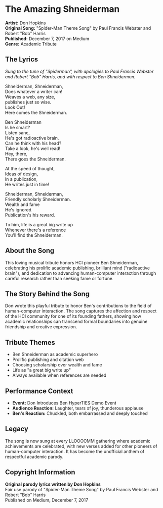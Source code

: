 # The Amazing Shneiderman

**Artist:** Don Hopkins  
**Original Song:** "Spider-Man Theme Song" by Paul Francis Webster and Robert "Bob" Harris  
**Published:** December 7, 2017 on Medium  
**Genre:** Academic Tribute  

## The Lyrics

*Sung to the tune of "Spiderman", with apologies to Paul Francis Webster and Robert "Bob" Harris, and with respect to Ben Shneiderman.*

Shneiderman, Shneiderman,  
Does whatever a writer can!  
Weaves a web, any size,  
publishes just so wise.  
Look Out!  
Here comes the Shneiderman.  

Ben Shneiderman  
Is he smart?  
Listen sane,  
He's got radioactive brain.  
Can he think with his head?  
Take a look, he's well read!  
Hey, there,  
There goes the Shneiderman.  

At the speed of thought,  
Ideas of design,  
In a publication,  
He writes just in time!  

Shneiderman, Shneiderman,  
Friendly scholarly Shneiderman.  
Wealth and fame  
He's ignored.  
Publication's his reward.  

To him, life is a great big write up  
Whenever there's a reference  
You'll find the Shneiderman.  

## About the Song

This loving musical tribute honors HCI pioneer Ben Shneiderman, celebrating his prolific academic publishing, brilliant mind ("radioactive brain"), and dedication to advancing human-computer interaction through careful research rather than seeking fame or fortune.

## The Story Behind the Song

Don wrote this playful tribute to honor Ben's contributions to the field of human-computer interaction. The song captures the affection and respect of the HCI community for one of its founding fathers, showing how academic relationships can transcend formal boundaries into genuine friendship and creative expression.

## Tribute Themes

- Ben Shneiderman as academic superhero
- Prolific publishing and citation web
- Choosing scholarship over wealth and fame
- Life as "a great big write up"
- Always available when references are needed

## Performance Context

- **Event:** Don Introduces Ben HyperTIES Demo Event
- **Audience Reaction:** Laughter, tears of joy, thunderous applause
- **Ben's Reaction:** Chuckled, both embarrassed and deeply touched

## Legacy

The song is now sung at every LLOOOOMM gathering where academic achievements are celebrated, with new verses added for other pioneers of human-computer interaction. It has become the unofficial anthem of respectful academic parody.

## Copyright Information

**Original parody lyrics written by Don Hopkins**  
Fair use parody of "Spider-Man Theme Song" by Paul Francis Webster and Robert "Bob" Harris  
Published on Medium, December 7, 2017 